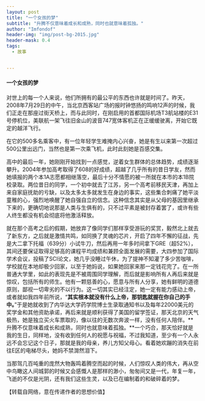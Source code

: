```yaml
---
layout: post
title: "一个女孩的梦"
subtitle: "升腾不仅意味着成长和成熟，同时也就意味着孤独。"
author: "Imfondof"
header-img: "img/post-bg-2015.jpg"
header-mask: 0.4
tags:
  - 故事


---
```




#### 一个女孩的梦

对世上的每一个人来说，他们所拥有的最公平的东西也许就是时间了。昨天，2008年7月29日的中午，当北京西客站广场的报时钟悠扬的鸣响12声的时候，我们正走在那座过街天桥上，而与此同时，在刚启用的首都国际机场T3航站楼的E31号停机位，美联航一架飞往旧金山的波音747宽体客机正在正缓缓驶离，开始它既定的越洋飞行。



在它的500多名乘客中，有一位年轻学生难掩内心兴奋，她是有生以来第一次超过500公里出远门，当然也是第一次乘飞机，此时此刻她是百感交集。



高中的最后一年，她刚刚开始找到一点感觉，逆着女生群体的总体趋势，成绩逐渐攀升。2004年参加高考取得了608的好成绩，超越了几乎所有的昔日学友，然而她填报的两个本1A志愿都相继落空，最后十分不情愿的被一所就在本市的本1B院校录取。两位昔日的同学，一个初中就去了江苏，另一个高考前移民天津，再加上来自家庭抚助的亏缺，以及太多太多就发生在身边的事实，这些集合刺痛了她平淡童稚的心，强烈地唤醒了她自强自立的信念。这种信念其实是从父母的基因里继承下来的，更确切地说那是人类与生俱有的，只不过平素是被封存着罢了，或许有些人终生都没有机会彻底将他激活释放。



就在那个高考之后的假期，她放弃了像同学们那样享受游玩的奖赏，毅然北上就去了新东方，之后就是激情共鸣，如同换了灵魂的芯片，开启了四年不懈的征战，先是大二拿下托福（639分）小试牛刀，然后再用一年多时间拿下GRE（超52%），其间还要保证取得足够高的课程平均成绩和兼顾全面发展的需要，大四参加了国际学术会议，投稿了SCI论文，她几乎没睡过午休，为了提神不知灌了多少苦咖啡，学校就在本地却极少回家，以至于她妈说，如果她回家来那一定钱花完了。在一所普通大学里，如此的表现先是不被周围同学理解，而后就是影响所有人再后来就是惊叹，包括所有的师生。他有一颗慈善的心，愿意与所有人分享，她有鲜明的道德原则，鄙视一切卑劣的不以行为。这一切其实已经注定，她一定有能力感动上帝，或者就如我四年前所说，“**其实根本就没有什么上帝，那钥匙就握在你自己的手中。**”于是她就收到了内华达大学药学院博士生录取通知书以及每年22000美元的奖学金和其他资助承诺，再后来就是顺利获得了美国的留学签证，那天北京的天气极热，她是独立买火车票取的，像以往的无数次奔波一样，没有任何人陪伴。**升腾不仅意味着成长和成熟，同时也就意味着孤独。**一个巧合，那天恰好就是我的生日，同样地，没有收到任何人的祝愿与祝福，不过我知道，至少有一个人永远不会忘记这个日子，那就是我的母亲，养儿方知父母心。看着她欢蹦的消失在前往E区的电梯尽头，她妈不禁潸然泪下。



当那驾几百吨重的庞然大物轰鸣着腾空而起的时候，人们惊叹人类的伟大，再从空中鸟瞰这人间城郭的时候又会感慨人是那样的渺小，匆匆间又是一代，年复一年，飞逝的不仅是光阴，还有我们这些生灵，以及已在编制着的和破碎着的梦。



【转载自网络，意在传递作者的思想价值】
